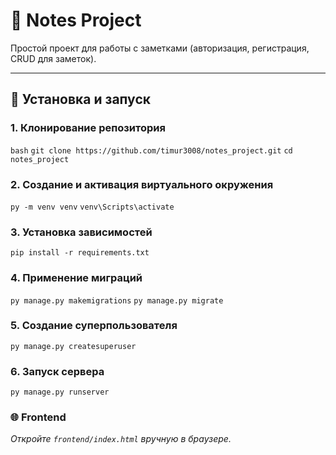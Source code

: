 # 📝 Notes Project

Простой проект для работы с заметками (авторизация, регистрация, CRUD для заметок).

---

## 🚀 Установка и запуск

### 1. Клонирование репозитория
```bash```
```git clone https://github.com/timur3008/notes_project.git```
```cd notes_project```

### 2. Создание и активация виртуального окружения
```py -m venv venv```
```venv\Scripts\activate```

### 3. Установка зависимостей
```pip install -r requirements.txt```

### 4. Применение миграций
```py manage.py makemigrations```
```py manage.py migrate```

### 5. Создание суперпользователя
```py manage.py createsuperuser```

### 6. Запуск сервера
```py manage.py runserver```

### 🌐 Frontend
_Откройте ```frontend/index.html``` вручную в браузере._
